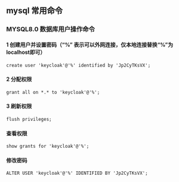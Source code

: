 ## mysql 常用命令


### MYSQL8.0 数据库用户操作命令

#### 1 创建用户并设置密码（“%” 表示可以外网连接，仅本地连接替换“%”为localhost即可）
```
create user 'keycloak'@'%' identified by 'Jp2CyTKsVX';
```
#### 2 分配权限
```
grant all on *.* to 'keycloak'@'%';
```
#### 3 刷新权限
```
flush privileges;
```
#### 查看权限
```
show grants for 'keycloak'@'%';
```

#### 修改密码
```
ALTER USER 'keycloak'@'%' IDENTIFIED BY 'Jp2CyTKsVX';

```
